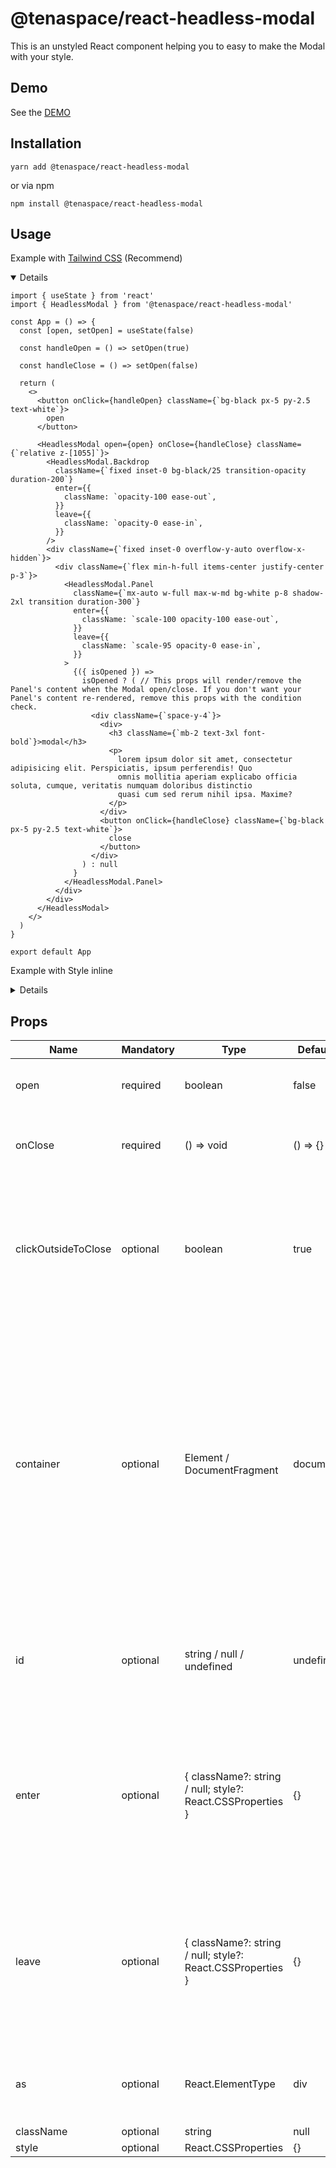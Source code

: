 # @tenaspace/react-headless-modal

This is an unstyled React component helping you to easy to make the Modal with your style.

## Demo

See the [DEMO](https://react-package.tenaspace.com/react-headless-modal)

## Installation

```shell
yarn add @tenaspace/react-headless-modal
```

or via npm

```shell
npm install @tenaspace/react-headless-modal
```

## Usage

Example with [Tailwind CSS](https://tailwindcss.com/docs/installation) (Recommend)

<details open>

```tsx
import { useState } from 'react'
import { HeadlessModal } from '@tenaspace/react-headless-modal'

const App = () => {
  const [open, setOpen] = useState(false)

  const handleOpen = () => setOpen(true)

  const handleClose = () => setOpen(false)

  return (
    <>
      <button onClick={handleOpen} className={`bg-black px-5 py-2.5 text-white`}>
        open
      </button>

      <HeadlessModal open={open} onClose={handleClose} className={`relative z-[1055]`}>
        <HeadlessModal.Backdrop
          className={`fixed inset-0 bg-black/25 transition-opacity duration-200`}
          enter={{
            className: `opacity-100 ease-out`,
          }}
          leave={{
            className: `opacity-0 ease-in`,
          }}
        />
        <div className={`fixed inset-0 overflow-y-auto overflow-x-hidden`}>
          <div className={`flex min-h-full items-center justify-center p-3`}>
            <HeadlessModal.Panel
              className={`mx-auto w-full max-w-md bg-white p-8 shadow-2xl transition duration-300`}
              enter={{
                className: `scale-100 opacity-100 ease-out`,
              }}
              leave={{
                className: `scale-95 opacity-0 ease-in`,
              }}
            >
              {({ isOpened }) =>
                isOpened ? ( // This props will render/remove the Panel's content when the Modal open/close. If you don't want your Panel's content re-rendered, remove this props with the condition check.
                  <div className={`space-y-4`}>
                    <div>
                      <h3 className={`mb-2 text-3xl font-bold`}>modal</h3>
                      <p>
                        lorem ipsum dolor sit amet, consectetur adipisicing elit. Perspiciatis, ipsum perferendis! Quo
                        omnis mollitia aperiam explicabo officia soluta, cumque, veritatis numquam doloribus distinctio
                        quasi cum sed rerum nihil ipsa. Maxime?
                      </p>
                    </div>
                    <button onClick={handleClose} className={`bg-black px-5 py-2.5 text-white`}>
                      close
                    </button>
                  </div>
                ) : null
              }
            </HeadlessModal.Panel>
          </div>
        </div>
      </HeadlessModal>
    </>
  )
}

export default App
```

</details>


Example with Style inline

<details>

```tsx
import { useState } from 'react'
import { HeadlessModal } from '@tenaspace/react-headless-modal'

const App = () => {
  const [open, setOpen] = useState(false)

  const handleOpen = () => setOpen(true)

  const handleClose = () => setOpen(false)

  return (
    <>
      <button
        onClick={handleOpen}
        style={{
          cursor: `pointer`,
          backgroundColor: `black`,
          padding: `10px 20px`,
          color: `white`,
        }}
      >
        Open Modal
      </button>

      <HeadlessModal open={open} onClose={handleClose} style={{ position: `relative`, zIndex: 1055 }}>
        <HeadlessModal.Backdrop
          style={{
            position: `fixed`,
            top: 0,
            right: 0,
            bottom: 0,
            left: 0,
            backgroundColor: `rgb(0 0 0 / 0.25)`,
            transitionProperty: `opacity`,
            transitionDuration: `0.2s`,
          }}
          enter={{
            style: {
              opacity: 1,
              transitionTimingFunction: `cubic-bezier(0, 0, 0.2, 1)`,
            },
          }}
          leave={{
            style: {
              opacity: 0,
              transitionTimingFunction: `cubic-bezier(0.4, 0, 1, 1)`,
            },
          }}
        />
        <div
          style={{
            position: `fixed`,
            top: 0,
            right: 0,
            bottom: 0,
            left: 0,
            overflowX: `hidden`,
            overflowY: `auto`,
          }}
        >
          <div
            style={{
              display: `flex`,
              minHeight: `100%`,
              alignItems: `center`,
              justifyContent: `center`,
              padding: `12px`,
            }}
          >
            <HeadlessModal.Panel
              style={{
                margin: `0 auto`,
                width: `100%`,
                maxWidth: `448px`,
                padding: `32px`,
                backgroundColor: `white`,
                boxShadow: `rgba(0, 0, 0, 0.1) 0px 10px 15px -3px, rgba(0, 0, 0, 0.05) 0px 4px 6px -2px`,
                transitionProperty: `opacity, transform`,
                transitionDuration: `0.3s`,
              }}
              enter={{
                style: {
                  opacity: 1,
                  transform: `scale(1)`,
                  transitionTimingFunction: `cubic-bezier(0, 0, 0.2, 1)`,
                },
              }}
              leave={{
                style: {
                  opacity: 0,
                  transform: `scale(0.95)`,
                  transitionTimingFunction: `cubic-bezier(0.4, 0, 1, 1)`,
                },
              }}
            >
              {({ isOpened }) =>
                isOpened ? ( // This props will render/remove the Panel's content when the Modal open/close. If you don't want your Panel's content re-rendered, remove this props with the condition check.
                  <div>
                    <div
                      style={{
                        margin: `0 0 16px 0`,
                      }}
                    >
                      <h3
                        style={{
                          margin: `0 0 8px 0`,
                          fontSize: `30px`,
                          lineHeight: `36px`,
                          fontWeight: `bold`,
                        }}
                      >
                        modal
                      </h3>
                      <p>
                        lorem ipsum dolor sit amet, consectetur adipisicing elit. Perspiciatis, ipsum perferendis! Quo
                        omnis mollitia aperiam explicabo officia soluta, cumque, veritatis numquam doloribus distinctio
                        quasi cum sed rerum nihil ipsa. Maxime?
                      </p>
                    </div>
                    <button
                      onClick={handleClose}
                      style={{
                        cursor: `pointer`,
                        backgroundColor: `black`,
                        padding: `10px 20px`,
                        color: `white`,
                      }}
                    >
                      close
                    </button>
                  </div>
                ) : null
              }
            </HeadlessModal.Panel>
          </div>
        </div>
      </HeadlessModal>
    </>
  )
}

export default App
```

</details>

## Props

| Name                | Mandatory | Type                                                       | Default value | Component                                   | Note                                                                                                                                                               |
| ------------------- | --------- | ---------------------------------------------------------- | ------------- | ------------------------------------------- | ------------------------------------------------------------------------------------------------------------------------------------------------------------------ |
| open                | required  | boolean                                                    | false         | HeadlessModal                               | The state of the Modal                                                                                                                                             |
| onClose             | required  | () => void                                                 | () => {}      | HeadlessModal                               | Function handle to close the Modal                                                                                                                                 |
| clickOutsideToClose | optional  | boolean                                                    | true          | HeadlessModal                               | Enable / Disable closing the Modal when clicking outside the Modal panel                                                                                           |
| container           | optional  | Element / DocumentFragment                                 | document.body | HeadlessModal                               | The Modal will be rendered with the parent is `<body>` by default. You can choose the place where you want the Modal rendered by setting the Element to this props |
| id                  | optional  | string / null / undefined                                  | undefined     | HeadlessModal                               | A unique string or number to be used as the Modal's key                                                                                                            |
| enter               | optional  | { className?: string / null; style?: React.CSSProperties } | {}            | HeadlessModal.Backdrop, HeadlessModal.Panel | The CSS will be shown when the Modal is on open (You can set the CSS using class or style inline)                                                                  |
| leave               | optional  | { className?: string / null; style?: React.CSSProperties } | {}            | HeadlessModal.Backdrop, HeadlessModal.Panel | The CSS will be shown when the Modal is on close (You can set the CSS using class or style inline)                                                                 |
| as                  | optional  | React.ElementType                                          | div           | All                                         | Set the tag HTML like whatever you want                                                                                                                            |
| className           | optional  | string                                                     | null          | All                                         |                                                                                                                                                                    |
| style               | optional  | React.CSSProperties                                        | {}            | All                                         |                                                                                                                                                                    |
